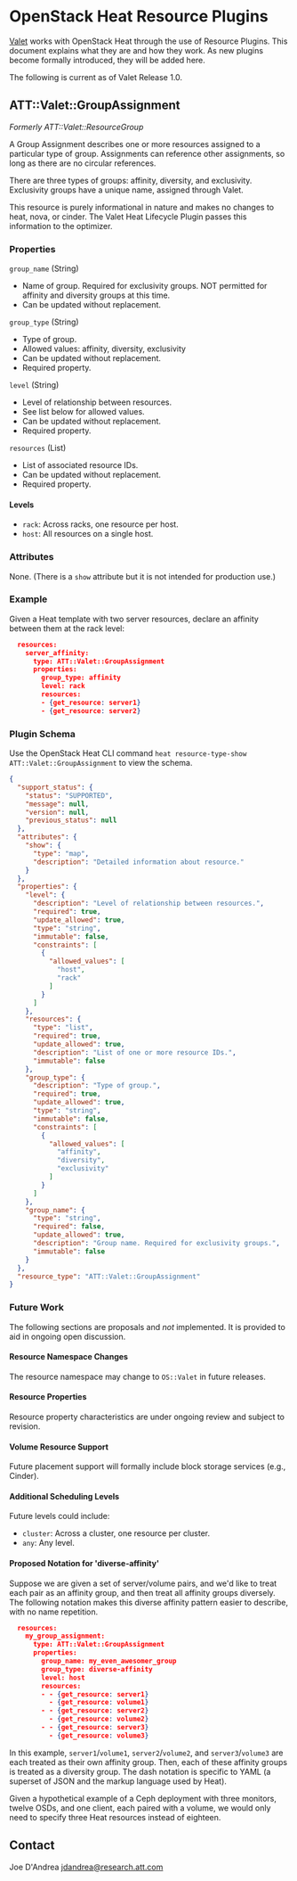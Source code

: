 # OpenStack Heat Resource Plugins

[Valet](https://github.com/att-comdev/valet/blob/master/README.md) works with OpenStack Heat through the use of Resource Plugins. This document explains what they are and how they work. As new plugins become formally introduced, they will be added here.

The following is current as of Valet Release 1.0.

## ATT::Valet::GroupAssignment

*Formerly ATT::Valet::ResourceGroup*

A Group Assignment describes one or more resources assigned to a particular type of group. Assignments can reference other assignments, so long as there are no circular references.

There are three types of groups: affinity, diversity, and exclusivity. Exclusivity groups have a unique name, assigned through Valet.

This resource is purely informational in nature and makes no changes to heat, nova, or cinder. The Valet Heat Lifecycle Plugin passes this information to the optimizer.

### Properties

``group_name`` (String)

* Name of group. Required for exclusivity groups. NOT permitted for affinity and diversity groups at this time.
* Can be updated without replacement.

``group_type`` (String)

* Type of group.
* Allowed values: affinity, diversity, exclusivity
* Can be updated without replacement.
* Required property.

``level`` (String)

* Level of relationship between resources.
* See list below for allowed values.
* Can be updated without replacement.
* Required property.

``resources`` (List)

* List of associated resource IDs.
* Can be updated without replacement.
* Required property.

#### Levels

* ``rack``: Across racks, one resource per host.
* ``host``: All resources on a single host.

### Attributes

None. (There is a ``show`` attribute but it is not intended for production use.)

### Example

Given a Heat template with two server resources, declare an affinity between them at the rack level:

```json
  resources:
    server_affinity:
      type: ATT::Valet::GroupAssignment
      properties:
        group_type: affinity
        level: rack
        resources:
        - {get_resource: server1}
        - {get_resource: server2}
```

### Plugin Schema

Use the OpenStack Heat CLI command `heat resource-type-show ATT::Valet::GroupAssignment` to view the schema.

```json
{
  "support_status": {
    "status": "SUPPORTED", 
    "message": null, 
    "version": null, 
    "previous_status": null
  }, 
  "attributes": {
    "show": {
      "type": "map", 
      "description": "Detailed information about resource."
    }
  }, 
  "properties": {
    "level": {
      "description": "Level of relationship between resources.", 
      "required": true, 
      "update_allowed": true, 
      "type": "string", 
      "immutable": false, 
      "constraints": [
        {
          "allowed_values": [
            "host", 
            "rack"
          ]
        }
      ]
    }, 
    "resources": {
      "type": "list", 
      "required": true, 
      "update_allowed": true, 
      "description": "List of one or more resource IDs.", 
      "immutable": false
    }, 
    "group_type": {
      "description": "Type of group.", 
      "required": true, 
      "update_allowed": true, 
      "type": "string", 
      "immutable": false, 
      "constraints": [
        {
          "allowed_values": [
            "affinity", 
            "diversity", 
            "exclusivity"
          ]
        }
      ]
    }, 
    "group_name": {
      "type": "string", 
      "required": false, 
      "update_allowed": true, 
      "description": "Group name. Required for exclusivity groups.", 
      "immutable": false
    }
  }, 
  "resource_type": "ATT::Valet::GroupAssignment"
}
```

### Future Work

The following sections are proposals and *not* implemented. It is provided to aid in ongoing open discussion.

#### Resource Namespace Changes

The resource namespace may change to ``OS::Valet`` in future releases.

#### Resource Properties

Resource property characteristics are under ongoing review and subject to revision.

#### Volume Resource Support

Future placement support will formally include block storage services (e.g., Cinder).

#### Additional Scheduling Levels

Future levels could include:

* ``cluster``: Across a cluster, one resource per cluster.
* ``any``: Any level.

#### Proposed Notation for 'diverse-affinity'

Suppose we are given a set of server/volume pairs, and we'd like to treat each pair as an affinity group, and then treat all affinity groups diversely. The following notation makes this diverse affinity pattern easier to describe, with no name repetition.

```json
  resources:
    my_group_assignment:
      type: ATT::Valet::GroupAssignment
      properties:
        group_name: my_even_awesomer_group
        group_type: diverse-affinity
        level: host
        resources:
        - - {get_resource: server1}
          - {get_resource: volume1}
        - - {get_resource: server2}
          - {get_resource: volume2}
        - - {get_resource: server3}
          - {get_resource: volume3}
```

In this example, ``server1``/``volume1``, ``server2``/``volume2``, and ``server3``/``volume3`` are each treated as their own affinity group. Then, each of these affinity groups is treated as a diversity group. The dash notation is specific to YAML (a superset of JSON and the markup language used by Heat).

Given a hypothetical example of a Ceph deployment with three monitors, twelve OSDs, and one client, each paired with a volume, we would only need to specify three Heat resources instead of eighteen.

## Contact

Joe D'Andrea <jdandrea@research.att.com>
